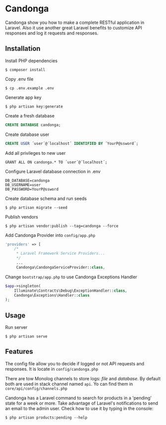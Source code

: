 # Candonga

Candonga show you how to make a complete RESTful application in Laravel. Also it use another great Laravel benefits to customize API responses and log it requests and responses.

## Installation

Install PHP dependencies
```
$ composer install
```

Copy .env file
```
$ cp .env.example .env
```

Generate app key

```
$ php artisan key:generate
``` 

Create a fresh database
```sql
CREATE DATABASE candonga; 
```

Create database user
```sql
CREATE USER ´user´@´localhost´ IDENTIFIED BY ´YourP@ssword´; 
```

Add all privileges to new user
```
GRANT ALL ON candonga.* TO ´user´@´localhost´;
```

Configure Laravel database connection in .env 

```
DB_DATABASE=candonga
DB_USERNAME=user
DB_PASSWORD=YourP@ssword
```

Create database schema and run seeds
```
$ php artisan migrate --seed
```

Publish vendors
```
$ php artisan vendor:publish --tag=candonga --force
```

Add Candonga Provider into `config/app.php`

```php
'providers' => [
    /*
     * Laravel Framework Service Providers...
     */
     ...
     Candonga\CandongaServiceProvider::class,
```

Change `bootstrap/app.php` to use Candonga Exceptions Handler
```php
$app->singleton(
    Illuminate\Contracts\Debug\ExceptionHandler::class,
    Candonga\Exceptions\Handler::class
);
```

## Usage
Run server
```
$ php artisan serve
```

## Features

The config file allow you to decide if logged or not API requests and responses. It is locate in `config/candonga.php`

There are tow Monolog channels to store logs: *file* and *database*. By default both are used in stack channel named `api`. Yo can find them in `core/api/config/channels.php`

Candonga has a Laravel command to search for products in a 'pending' state for a week or more. Take advantage of Laravel's notifications to send an email to the admin user. Check how to use it by typing in the console:
```
$ php artisan products:pending --help
```



